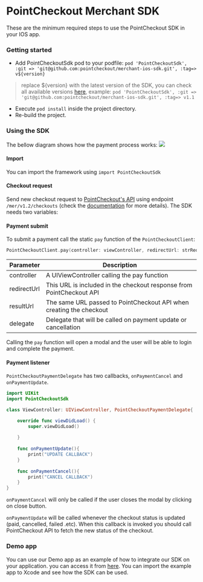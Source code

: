 # PointCheckout Merchant SDK

These are the minimum required steps to use the PointCheckout SDK in your IOS app.

### Getting started

 - Add PointCheckoutSdk pod to your podfile:
 `pod 'PointCheckoutSdk', :git => 'git@github.com:pointcheckout/merchant-ios-sdk.git', :tag=> v${version}`
> replace ${version} with the latest version of the SDK, you can check all available versions [here](https://github.com/pointcheckout/merchant-ios-sdk/releases), example:  `pod 'PointCheckoutSdk', :git => 'git@github.com:pointcheckout/merchant-ios-sdk.git', :tag=> v1.1`
 - Execute `pod install` inside the project directory.
 - Re-build the project.

### Using the SDK
The bellow diagram shows how the payment process works:
![][img_sequence]

[img_sequence]: https://static.staging.pointcheckout.com/17a04be6556a64cc/original


#### Import

You can import the framework using `import PointCheckoutSdk`

#### Checkout request

Send new checkout request to [PointCheckout's API](https://www.pointcheckout.com/en/developers/api/api-integration) using endpoint `/mer/v1.2/checkouts` (check the [documentation](https://www.pointcheckout.com/en/developers/api/api-integration) for more details). The SDK needs two variables:


#### Payment submit

To submit a payment call the static `pay` function of the `PointCheckoutClient`:

```swift
PointCheckoutClient.pay(controller: viewController, redirectUrl: strRedirectUrl, resultUrl: strResultUrl, delegate: callback)
```

| Parameter   | Description                                                         |
|-------------|---------------------------------------------------------------------|
| controller  | A UIViewController calling the pay function                         |
| redirectUrl | This URL is included in the checkout response from PointCheckout API|
| resultUrl   | The same URL passed to PointCheckout API when creating the checkout |
| delegate    | Delegate that will be called on payment update or cancellation      |

Calling the `pay` function will open a modal and the user will be able to login and complete the payment.

#### Payment listener

`PointCheckoutPaymentDelegate` has two callbacks, `onPaymentCancel` and `onPaymentUpdate`.

```swift
import UIKit
import PointCheckoutSdk

class ViewController: UIViewController, PointCheckoutPaymentDelegate{

    override func viewDidLoad() {
        super.viewDidLoad()
        
    }
    
    func onPaymentUpdate(){
        print("UPDATE CALLBACK")
    }
    
    func onPaymentCancel(){
        print("CANCEL CALLBACK")
    }
}
```


`onPaymentCancel` will only be called if the user closes the modal by clicking on close button.

`onPaymentUpdate` will be called whenever the checkout status is updated (paid, cancelled, failed .etc). When this callback is invoked you should call PointCheckout API to fetch the new status of the checkout.

### Demo app
You can use our Demo app as an example of how to integrate our SDK on your application. you can access it from [here](https://github.com/pointcheckout/merchant-ios-sdk-demo). You can import the example app to Xcode and see how the SDK can be used.
